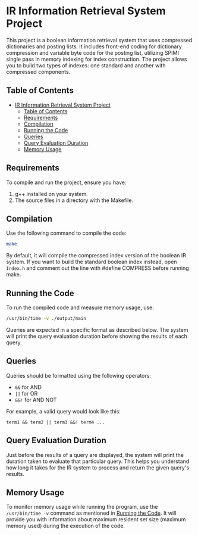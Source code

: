 # IR Information Retrieval System Project

This project is a boolean information retrieval system that uses compressed dictionaries and posting lists. It includes front-end coding for dictionary compression and variable byte code for the posting list, utilizing SPIMI single pass in memory indexing for index construction. The project allows you to build two types of indexes: one standard and another with compressed components.

## Table of Contents
- [IR Information Retrieval System Project](#ir-information-retrieval-system-project)
  - [Table of Contents](#table-of-contents)
  - [Requirements ](#requirements-)
  - [Compilation ](#compilation-)
  - [Running the Code ](#running-the-code-)
  - [Queries ](#queries-)
  - [Query Evaluation Duration ](#query-evaluation-duration-)
  - [Memory Usage ](#memory-usage-)

## Requirements <a name="requirements"></a>
To compile and run the project, ensure you have:
1. g++ installed on your system.
2. The source files in a directory with the Makefile.

## Compilation <a name="compilation"></a>
Use the following command to compile the code:
```bash
make
```
By default, it will compile the compressed index version of the boolean IR system. If you want to build the standard boolean index instead, open `Index.h` and comment out the line with #define COMPRESS before running make.

## Running the Code <a name="running-the-code"></a>
To run the compiled code and measure memory usage, use:
```bash
/usr/bin/time -v ./output/main
```
Queries are expected in a specific format as described below. The system will print the query evaluation duration before showing the results of each query.

## Queries <a name="queries"></a>
Queries should be formatted using the following operators:
- `&&` for AND
- `||` for OR
- `&&!` for AND NOT

For example, a valid query would look like this:
```plaintext
term1 && term2 || term3 &&! term4 ...
```
## Query Evaluation Duration <a name="query-evaluation-duration"></a>
Just before the results of a query are displayed, the system will print the duration taken to evaluate that particular query. This helps you understand how long it takes for the IR system to process and return the given query's results.

## Memory Usage <a name="memory-usage"></a>
To monitor memory usage while running the program, use the `/usr/bin/time -v` command as mentioned in [Running the Code](#running-the-code). It will provide you with information about maximum resident set size (maximum memory used) during the execution of the code.